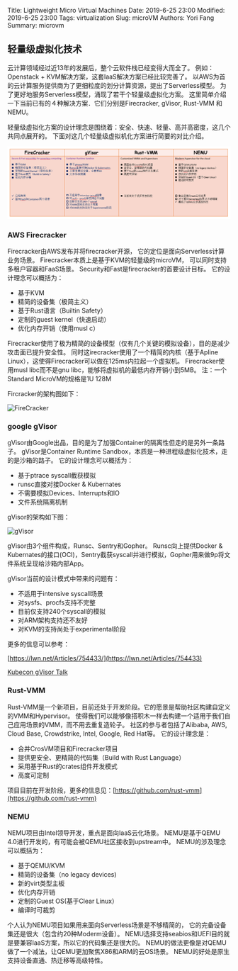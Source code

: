 Title:  Lightweight Micro Virtual Machines
Date: 2019-6-25 23:00
Modified: 2019-6-25 23:00
Tags: virtualization
Slug: microVM
Authors: Yori Fang
Summary: microvm

## 轻量级虚拟化技术

云计算领域经过近13年的发展后，整个云软件栈已经变得大而全了。
例如：Openstack + KVM解决方案，这套IaaS解决方案已经比较完善了。
以AWS为首的云计算服务提供商为了更细粒度的划分计算资源，提出了Serverless模型。
为了更好地服务Serverless模型，涌现了若干个轻量级虚拟化方案。
这里简单介绍一下当前已有的４种解决方案．它们分别是Firecracker, gVisor, Rust-VMM 和NEMU。

轻量级虚拟化方案的设计理念是围绕着：安全、快速、轻量、高并高密度，这几个共同点展开的。
下面对这几个轻量级虚拟机化方案进行简要的对比介绍。

![Light Weight Virt](../images/lightweight-virt.png)

### AWS Firecracker

Firecracker由AWS发布并将firecracker开源，
它的定位是面向Serverless计算业务场景。
Firecracker本质上是基于KVM的轻量级的microVM，
可以同时支持多租户容器和FaaS场景。
Security和Fast是firecracker的首要设计目标。
它的设计理念可以概括为：

* 基于KVM
* 精简的设备集（极简主义）
* 基于Rust语言（Builtin Safety）
* 定制的guest kernel（快速启动）
* 优化内存开销（使用musl c）

Firecracker使用了极为精简的设备模型（仅有几个关键的模拟设备），目的是减少攻击面已提升安全性。
同时这irecracker使用了一个精简的内核（基于Apline Linux），这使得Firecracker可以做在125ms内拉起一个虚拟机。
Firecracker使用musl libc而不是gnu libc，能够将虚拟机的最低内存开销小到5MB。
注：一个Standard MicroVM的规格是1U 128M

Fircracker的架构图如下：

![FireCracker](https://firecracker-microvm.github.io/img/diagram-desktop@3x.png)

### google gVisor

gVisor由Google出品，目的是为了加强Container的隔离性但走的是另外一条路子。
gVisor是Container Runtime Sandbox，本质是一种进程级虚拟化技术，走的是沙箱的路子。
它的设计理念可以概括为：

* 基于ptrace syscall截获模拟
* runsc直接对接Docker & Kubernates
* 不需要模拟Devices、Interrupts和IO
* 文件系统隔离机制

gVisor的架构如下图：

![gVisor](https://static.lwn.net/images/conf/2018/kubecon/gvisor.png)


gVisor由3个组件构成，Runsc、Sentry和Gopher。
Runsc向上提供Docker & Kubernates的接口(OCI)，Sentry截获syscall并进行模拟，Gopher用来做9p将文件系统呈现给沙箱内部App。

gVisor当前的设计模式中带来的问题有：

* 不适用于intensive syscall场景
* 对sysfs、procfs支持不完整
* 目前仅支持240个syscall的模拟
* 对ARM架构支持还不友好
* 对KVM的支持尚处于experimental阶段

更多的信息可以参考：

[https://lwn.net/Articles/754433/](https://lwn.net/Articles/754433)

[Kubecon gVisor Talk](https://schd.ws/hosted_files/kccnceu18/47/Container%20Isolation%20at%20Scale.pdf)

### Rust-VMM

Rust-VMM是一个新项目，目前还处于开发阶段。它的愿景是帮助社区构建自定义的VMM和Hypervisor。
使得我们可以能够像搭积木一样去构建一个适用于我们自己应用场景的VMM，而不用去重复造轮子。
社区的参与者包括了Alibaba, AWS, Cloud Base, Crowdstrike, Intel, Google, Red Hat等。
它的设计理念是：

* 合并CrosVM项目和Firecracker项目
* 提供更安全、更精简的代码集（Build with Rust Language）
* 采用基于Rust的crates组件开发模式
* 高度可定制

项目目前在开发阶段，更多的信息见：[https://github.com/rust-vmm](https://github.com/rust-vmm)

### NEMU

NEMU项目由Intel领导开发，重点是面向IaaS云化场景。
NEMU是基于QEMU 4.0进行开发的，有可能会被QEMU社区接收到upstream中。
NEMU的涉及理念可以概括为：

* 基于QEMU/KVM
* 精简的设备集（no legacy devices)
* 新的virt类型主板
* 优化内存开销
* 定制的Guest OS(基于Clear Linux）
* 编译时可裁剪

个人认为NEMU项目如果用来面向Serverless场景是不够精简的，
它的完备设备集还是很大（包含约20种Moderm设备）。
NEMU选择支持seabios和UEFI目的就是要兼容IaaS方案，所以它的代码集还是很大的。
NEMU的做法更像是对QEMU做了一个减法，让QEMU更加聚焦X86和ARM的云OS场景。
NEMU的好处是原生支持设备直通、热迁移等高级特性。


